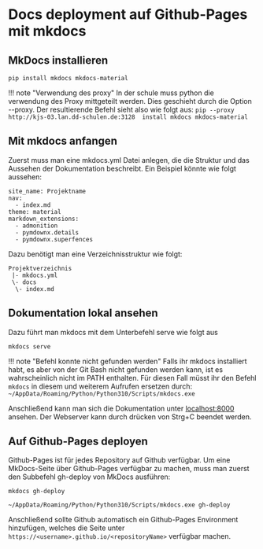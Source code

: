 # Docs deployment auf Github-Pages mit mkdocs

## MkDocs installieren

```
pip install mkdocs mkdocs-material
```

!!! note "Verwendung des proxy"
	In der schule muss python die verwendung des Proxy mittgeteilt werden. Dies geschieht durch die Option --proxy. Der resultierende Befehl sieht also wie folgt aus:
	```
	pip --proxy http://kjs-03.lan.dd-schulen.de:3128  install mkdocs mkdocs-material
	```

## Mit mkdocs anfangen

Zuerst muss man eine mkdocs.yml Datei anlegen, die die Struktur und das Aussehen der Dokumentation beschreibt. Ein Beispiel könnte wie folgt aussehen:
```
site_name: Projektname
nav:
  - index.md
theme: material
markdown_extensions:
  - admonition
  - pymdownx.details
  - pymdownx.superfences
```

Dazu benötigt man eine Verzeichnisstruktur wie folgt:
```
Projektverzeichnis
 |- mkdocs.yml
 \- docs
  \- index.md
```

## Dokumentation lokal ansehen

Dazu führt man mkdocs mit dem Unterbefehl serve wie folgt aus
```
mkdocs serve
```

!!! note "Befehl konnte nicht gefunden werden"
	Falls ihr mkdocs installiert habt, es aber von der Git Bash nicht gefunden werden kann, ist es wahrscheinlich nicht im PATH enthalten. Für diesen Fall müsst ihr den Befehl `mkdocs` in diesem und weiterem Aufrufen ersetzen durch:
	```
	~/AppData/Roaming/Python/Python310/Scripts/mkdocs.exe
	```

Anschließend kann man sich die Dokumentation unter [localhost:8000](http://localhost:8000) ansehen.
Der Webserver kann durch drücken von Strg+C beendet werden.

## Auf Github-Pages deployen

Github-Pages ist für jedes Repository auf Github verfügbar.
Um eine MkDocs-Seite über Github-Pages verfügbar zu machen, muss man zuerst den Subbefehl gh-deploy von MkDocs ausführen:
```
mkdocs gh-deploy
```
```
~/AppData/Roaming/Python/Python310/Scripts/mkdocs.exe gh-deploy
```

Anschließend sollte Github automatisch ein Github-Pages Environment hinzufügen, welches die Seite unter `https://<username>.github.io/<repositoryName>` verfügbar machen.

